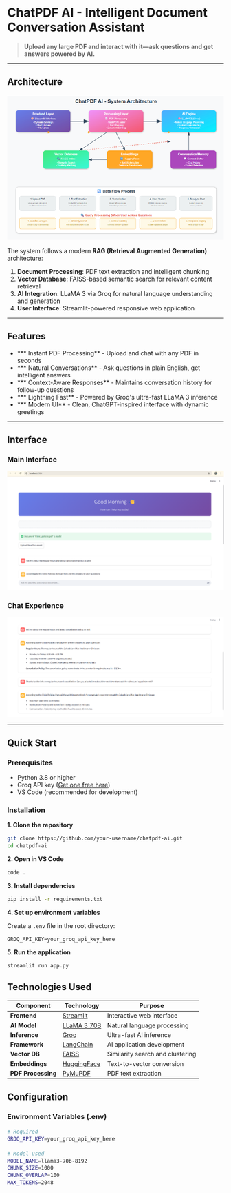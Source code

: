#  ChatPDF AI - Intelligent Document Conversation Assistant

> **Upload any large PDF and interact with it—ask questions and get answers powered by AI.**


---
##  Architecture
![Architecture Diagram](visuals/Architecture.png)



The system follows a modern **RAG (Retrieval Augmented Generation)** architecture:

1. **Document Processing**: PDF text extraction and intelligent chunking
2. **Vector Database**: FAISS-based semantic search for relevant content retrieval  
3. **AI Integration**: LLaMA 3 via Groq for natural language understanding and generation
4. **User Interface**: Streamlit-powered responsive web application

---


##  Features

- *** Instant PDF Processing** - Upload and chat with any PDF in seconds
- *** Natural Conversations** - Ask questions in plain English, get intelligent answers  
- *** Context-Aware Responses** - Maintains conversation history for follow-up questions
- *** Lightning Fast** - Powered by Groq's ultra-fast LLaMA 3 inference
- *** Modern UI** - Clean, ChatGPT-inspired interface with dynamic greetings

---

## Interface

### Main Interface
![Architecture Diagram](visuals/main_interface.png)


### Chat Experience  
![Architecture Diagram](visuals/querying.png)


---

##  Quick Start

### Prerequisites

- Python 3.8 or higher
- Groq API key ([Get one free here](https://console.groq.com/))
- VS Code (recommended for development)

### Installation

**1. Clone the repository**
```bash
git clone https://github.com/your-username/chatpdf-ai.git
cd chatpdf-ai
```

**2. Open in VS Code**  
```bash
code .
```

**3. Install dependencies**
```bash
pip install -r requirements.txt
```

**4. Set up environment variables**

Create a `.env` file in the root directory:
```env
GROQ_API_KEY=your_groq_api_key_here
```

**5. Run the application**
```bash
streamlit run app.py
```


##  Technologies Used

| Component | Technology | Purpose |
|-----------|------------|---------|
| **Frontend** | [Streamlit](https://streamlit.io/) | Interactive web interface |
| **AI Model** | [LLaMA 3 70B](https://llama.meta.com/) | Natural language processing |
| **Inference** | [Groq](https://groq.com/) | Ultra-fast AI inference |
| **Framework** | [LangChain](https://python.langchain.com/) | AI application development |
| **Vector DB** | [FAISS](https://faiss.ai/) | Similarity search and clustering |
| **Embeddings** | [HuggingFace](https://huggingface.co/) | Text-to-vector conversion |
| **PDF Processing** | [PyMuPDF](https://pymupdf.readthedocs.io/) | PDF text extraction |

##  Configuration

### Environment Variables (.env)
```bash
# Required
GROQ_API_KEY=your_groq_api_key_here

# Model used
MODEL_NAME=llama3-70b-8192
CHUNK_SIZE=1000
CHUNK_OVERLAP=100
MAX_TOKENS=2048
```